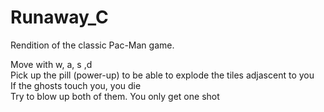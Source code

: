 # Runaway_C
Rendition of the classic Pac-Man game.

Move with w, a, s ,d  
Pick up the pill (power-up) to be able to explode the tiles adjascent to you  
If the ghosts touch you, you die  
Try to blow up both of them. You only get one shot  
